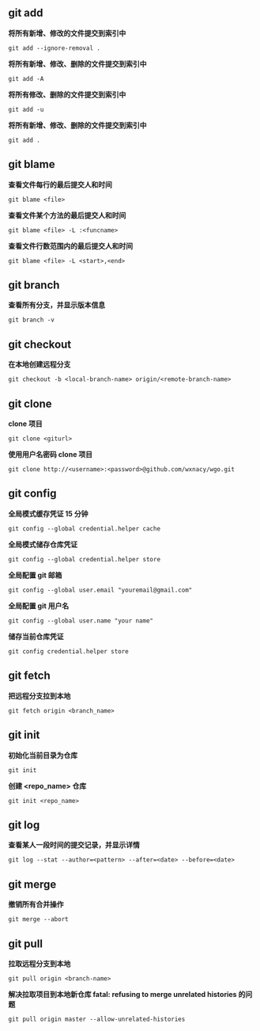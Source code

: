 ## git add
**将所有新增、修改的文件提交到索引中**
```
git add --ignore-removal .
```
**将所有新增、修改、删除的文件提交到索引中**
```
git add -A
```
**将所有修改、删除的文件提交到索引中**
```
git add -u
```
**将所有新增、修改、删除的文件提交到索引中**
```
git add .
```
## git blame
**查看文件每行的最后提交人和时间**
```
git blame <file>
```
**查看文件某个方法的最后提交人和时间**
```
git blame <file> -L :<funcname>
```
**查看文件行数范围内的最后提交人和时间**
```
git blame <file> -L <start>,<end>
```
## git branch
**查看所有分支，并显示版本信息**
```
git branch -v
```
## git checkout
**在本地创建远程分支**
```
git checkout -b <local-branch-name> origin/<remote-branch-name>
```
## git clone
**clone 项目**
```
git clone <giturl>
```
**使用用户名密码 clone 项目**
```
git clone http://<username>:<password>@github.com/wxnacy/wgo.git
```
## git config
**全局模式缓存凭证 15 分钟**
```
git config --global credential.helper cache
```
**全局模式储存仓库凭证**
```
git config --global credential.helper store
```
**全局配置 git 邮箱**
```
git config --global user.email "youremail@gmail.com"
```
**全局配置 git 用户名**
```
git config --global user.name "your name"
```
**储存当前仓库凭证**
```
git config credential.helper store
```
## git fetch
**把远程分支拉到本地**
```
git fetch origin <branch_name>
```
## git init
**初始化当前目录为仓库**
```
git init
```
**创建 <repo_name> 仓库**
```
git init <repo_name>
```
## git log
**查看某人一段时间的提交记录，并显示详情**
```
git log --stat --author=<pattern> --after=<date> --before=<date>
```
## git merge
**撤销所有合并操作**
```
git merge --abort
```
## git pull
**拉取远程分支到本地**
```
git pull origin <branch-name>
```
**解决拉取项目到本地新仓库 fatal: refusing to merge unrelated histories 的问题**
```
git pull origin master --allow-unrelated-histories
```
